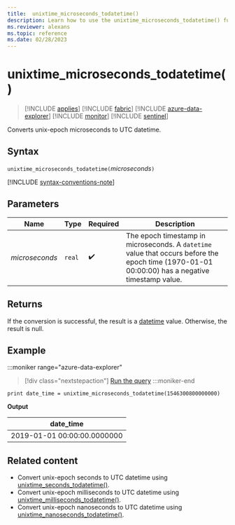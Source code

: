 ```yaml
---
title:  unixtime_microseconds_todatetime()
description: Learn how to use the unixtime_microseconds_todatetime() function to convert unix-epoch microseconds to UTC datetime.
ms.reviewer: alexans
ms.topic: reference
ms.date: 02/28/2023
---
```

# unixtime_microseconds_todatetime()

> [!INCLUDE [applies](../includes/applies-to-version/applies.md)] [!INCLUDE [fabric](../includes/applies-to-version/fabric.md)] [!INCLUDE [azure-data-explorer](../includes/applies-to-version/azure-data-explorer.md)] [!INCLUDE [monitor](../includes/applies-to-version/monitor.md)] [!INCLUDE [sentinel](../includes/applies-to-version/sentinel.md)]

Converts unix-epoch microseconds to UTC datetime.

## Syntax

`unixtime_microseconds_todatetime(`*microseconds*`)`

[!INCLUDE [syntax-conventions-note](../includes/syntax-conventions-note.md)]

## Parameters

| Name | Type | Required | Description |
|--|--|--|--|
| *microseconds* | `real` |  :heavy_check_mark: | The epoch timestamp in microseconds. A `datetime` value that occurs before the epoch time (1970-01-01 00:00:00) has a negative timestamp value.|

## Returns

If the conversion is successful, the result is a [datetime](scalar-data-types/datetime.md) value. Otherwise, the result is null.

## Example

:::moniker range="azure-data-explorer"
> [!div class="nextstepaction"]
> <a href="https://dataexplorer.azure.com/clusters/help/databases/Samples?query=H4sIAAAAAAAAAysoyswrUUhJLEmNL8nMTVWwVSjNy6wAMeNzM5OL8otTk/PzUorjS/JBakDiGoamJmbGBgYWBlCgCQC7i8BNRAAAAA==" target="_blank">Run the query</a>
:::moniker-end

```kusto
print date_time = unixtime_microseconds_todatetime(1546300800000000)
```

**Output**

|date_time|
|---|
|2019-01-01 00:00:00.0000000|

## Related content

* Convert unix-epoch seconds to UTC datetime using [unixtime_seconds_todatetime()](unixtime-seconds-todatetime-function.md).
* Convert unix-epoch milliseconds to UTC datetime using [unixtime_milliseconds_todatetime()](unixtime-milliseconds-todatetime-function.md).
* Convert unix-epoch nanoseconds to UTC datetime using [unixtime_nanoseconds_todatetime()](unixtime-nanoseconds-todatetime-function.md).
